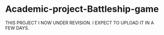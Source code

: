 # Academic-project-Battleship-game

THIS PROJECT I NOW UNDER REVISION. I EXPECT TO UPLOAD IT IN A FEW DAYS.
